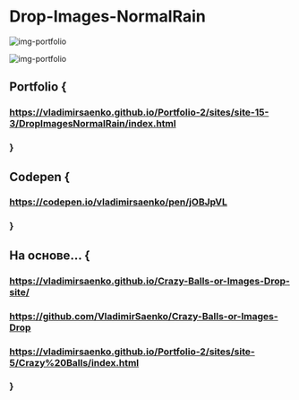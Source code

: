 # Drop-Images-NormalRain

![img-portfolio](https://user-images.githubusercontent.com/56477695/150164246-56d82b6d-1628-4fe1-8423-de2878007f27.jpeg)

![img-portfolio](https://user-images.githubusercontent.com/56477695/203998821-d87179b5-bdc4-4d37-b542-eaf5a632e515.jpg)

## Portfolio {

### https://vladimirsaenko.github.io/Portfolio-2/sites/site-15-3/DropImagesNormalRain/index.html

### }

## Codepen {

### https://codepen.io/vladimirsaenko/pen/jOBJpVL

### }

## На основе... {

### https://vladimirsaenko.github.io/Crazy-Balls-or-Images-Drop-site/ 

### https://github.com/VladimirSaenko/Crazy-Balls-or-Images-Drop

### https://vladimirsaenko.github.io/Portfolio-2/sites/site-5/Crazy%20Balls/index.html

### }
